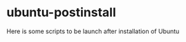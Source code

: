ubuntu-postinstall
==================

Here is some scripts to be launch after installation of Ubuntu
